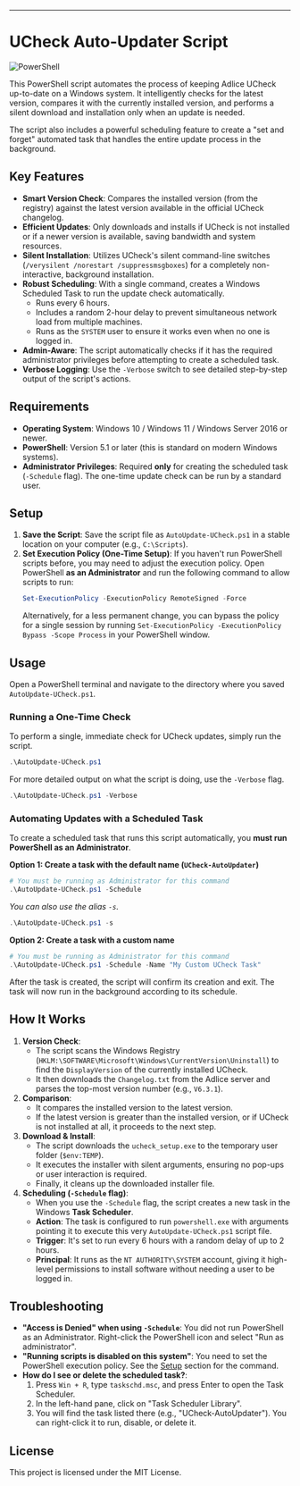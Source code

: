 ---

# UCheck Auto-Updater Script

![PowerShell](https://img.shields.io/badge/PowerShell-5.1%2B-blue.svg)

This PowerShell script automates the process of keeping Adlice UCheck up-to-date on a Windows system. It intelligently checks for the latest version, compares it with the currently installed version, and performs a silent download and installation only when an update is needed.

The script also includes a powerful scheduling feature to create a "set and forget" automated task that handles the entire update process in the background.

## Key Features

-   **Smart Version Check**: Compares the installed version (from the registry) against the latest version available in the official UCheck changelog.
-   **Efficient Updates**: Only downloads and installs if UCheck is not installed or if a newer version is available, saving bandwidth and system resources.
-   **Silent Installation**: Utilizes UCheck's silent command-line switches (`/verysilent /norestart /suppressmsgboxes`) for a completely non-interactive, background installation.
-   **Robust Scheduling**: With a single command, creates a Windows Scheduled Task to run the update check automatically.
    -   Runs every 6 hours.
    -   Includes a random 2-hour delay to prevent simultaneous network load from multiple machines.
    -   Runs as the `SYSTEM` user to ensure it works even when no one is logged in.
-   **Admin-Aware**: The script automatically checks if it has the required administrator privileges before attempting to create a scheduled task.
-   **Verbose Logging**: Use the `-Verbose` switch to see detailed step-by-step output of the script's actions.

## Requirements

-   **Operating System**: Windows 10 / Windows 11 / Windows Server 2016 or newer.
-   **PowerShell**: Version 5.1 or later (this is standard on modern Windows systems).
-   **Administrator Privileges**: Required **only** for creating the scheduled task (`-Schedule` flag). The one-time update check can be run by a standard user.

## Setup

1.  **Save the Script**: Save the script file as `AutoUpdate-UCheck.ps1` in a stable location on your computer (e.g., `C:\Scripts`).
2.  **Set Execution Policy (One-Time Setup)**: If you haven't run PowerShell scripts before, you may need to adjust the execution policy. Open PowerShell **as an Administrator** and run the following command to allow scripts to run:
    ```powershell
    Set-ExecutionPolicy -ExecutionPolicy RemoteSigned -Force
    ```
    Alternatively, for a less permanent change, you can bypass the policy for a single session by running `Set-ExecutionPolicy -ExecutionPolicy Bypass -Scope Process` in your PowerShell window.

## Usage

Open a PowerShell terminal and navigate to the directory where you saved `AutoUpdate-UCheck.ps1`.

### Running a One-Time Check

To perform a single, immediate check for UCheck updates, simply run the script.

```powershell
.\AutoUpdate-UCheck.ps1
```

For more detailed output on what the script is doing, use the `-Verbose` flag.

```powershell
.\AutoUpdate-UCheck.ps1 -Verbose
```

### Automating Updates with a Scheduled Task

To create a scheduled task that runs this script automatically, you **must run PowerShell as an Administrator**.

**Option 1: Create a task with the default name (`UCheck-AutoUpdater`)**

```powershell
# You must be running as Administrator for this command
.\AutoUpdate-UCheck.ps1 -Schedule
```
*You can also use the alias `-s`.*
```powershell
.\AutoUpdate-UCheck.ps1 -s
```

**Option 2: Create a task with a custom name**

```powershell
# You must be running as Administrator for this command
.\AutoUpdate-UCheck.ps1 -Schedule -Name "My Custom UCheck Task"
```

After the task is created, the script will confirm its creation and exit. The task will now run in the background according to its schedule.

## How It Works

1.  **Version Check**:
    -   The script scans the Windows Registry (`HKLM:\SOFTWARE\Microsoft\Windows\CurrentVersion\Uninstall`) to find the `DisplayVersion` of the currently installed UCheck.
    -   It then downloads the `Changelog.txt` from the Adlice server and parses the top-most version number (e.g., `V6.3.1`).
2.  **Comparison**:
    -   It compares the installed version to the latest version.
    -   If the latest version is greater than the installed version, or if UCheck is not installed at all, it proceeds to the next step.
3.  **Download & Install**:
    -   The script downloads the `ucheck_setup.exe` to the temporary user folder (`$env:TEMP`).
    -   It executes the installer with silent arguments, ensuring no pop-ups or user interaction is required.
    -   Finally, it cleans up the downloaded installer file.
4.  **Scheduling (`-Schedule` flag)**:
    -   When you use the `-Schedule` flag, the script creates a new task in the Windows **Task Scheduler**.
    -   **Action**: The task is configured to run `powershell.exe` with arguments pointing it to execute this very `AutoUpdate-UCheck.ps1` script file.
    -   **Trigger**: It's set to run every 6 hours with a random delay of up to 2 hours.
    -   **Principal**: It runs as the `NT AUTHORITY\SYSTEM` account, giving it high-level permissions to install software without needing a user to be logged in.

## Troubleshooting

-   **"Access is Denied" when using `-Schedule`**: You did not run PowerShell as an Administrator. Right-click the PowerShell icon and select "Run as administrator".
-   **"Running scripts is disabled on this system"**: You need to set the PowerShell execution policy. See the [Setup](#setup) section for the command.
-   **How do I see or delete the scheduled task?**:
    1.  Press `Win + R`, type `taskschd.msc`, and press Enter to open the Task Scheduler.
    2.  In the left-hand pane, click on "Task Scheduler Library".
    3.  You will find the task listed there (e.g., "UCheck-AutoUpdater"). You can right-click it to run, disable, or delete it.

## License

This project is licensed under the MIT License.
